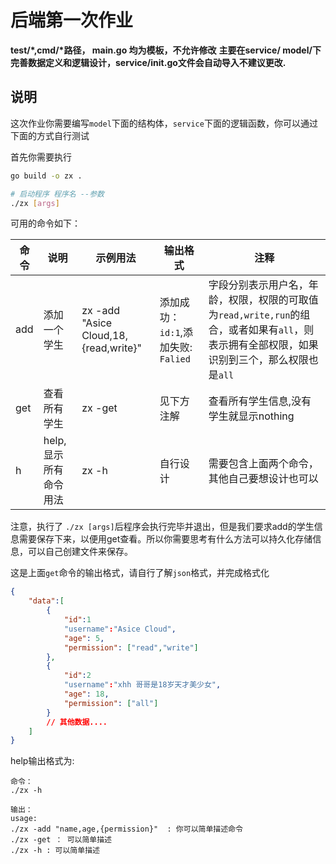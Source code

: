 # 后端第一次作业

**test/\*,cmd/\*路径， main.go 均为模板，不允许修改**
**主要在service/ model/下完善数据定义和逻辑设计，service/init.go文件会自动导入不建议更改.**

## 说明

这次作业你需要编写`model`下面的结构体，`service`下面的逻辑函数，你可以通过下面的方式自行测试

首先你需要执行
```bash
go build -o zx .

# 启动程序 程序名 --参数
./zx [args]
```


可用的命令如下：

|命令|说明|示例用法|输出格式|注释|
|--|--|--|--|--|
|add|添加一个学生|zx -add "Asice Cloud,18,{read,write}"|添加成功：`id:1`,添加失败: `Falied`|字段分别表示用户名，年龄，权限，权限的可取值为`read,write,run`的组合，或者如果有`all`，则表示拥有全部权限，如果识别到三个，那么权限也是`all`|
|get|查看所有学生|zx -get|见下方注解|查看所有学生信息,没有学生就显示nothing|
|h|help,显示所有命令用法|zx -h|自行设计|需要包含上面两个命令，其他自己要想设计也可以|

注意，执行了 `./zx [args]`后程序会执行完毕并退出，但是我们要求add的学生信息需要保存下来，以便用get查看。所以你需要思考有什么方法可以持久化存储信息，可以自己创建文件来保存。

这是上面`get`命令的输出格式，请自行了解`json`格式，并完成格式化

```json
{
    "data":[
        {
            "id":1
            "username":"Asice Cloud",
            "age": 5,
            "permission": ["read","write"]
        },
        {
            "id":2
            "username":"xhh 哥哥是18岁天才美少女",
            "age": 18,
            "permission": ["all"]
        }
        // 其他数据....
    ]
}
```

help输出格式为:
```
命令：
./zx -h

输出：
usage:
./zx -add "name,age,{permission}"  : 你可以简单描述命令
./zx -get ： 可以简单描述
./zx -h : 可以简单描述
```



